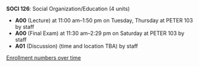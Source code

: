 **SOCI 126**: Social Organization/Education (4 units)

- **A00** (Lecture) at 11:00 am–1:50 pm on Tuesday, Thursday at PETER 103 by staff
- **A00** (Final Exam) at 11:30 am–2:29 pm on Saturday at PETER 103 by staff
- **A01** (Discussion) (time and location TBA) by staff

[Enrollment numbers over time](./SOCI126.tsv)
